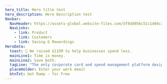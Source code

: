 ```yaml
---
hero_title: Hero title test
hero_description: Hero Description test
Navbar:
  NavHeader: https://assets-global.website-files.com/5f8dd056c51c1d04c3eaa497/5fe268cd0a4b579cf22e3975_ramp-circle-logo.png
  NavLinks:
    - link: Product
    - link: Customers
    - link: Saving & Rewardings
HeroData:
  toast: 🥂 We raised $115M to help businesses spend less.
  mainLine1: Time is money.
  mainLine2: Save both.
  tagLine: "The only corporate card and spend management platform designed to help you "
  placeHolder: Enter your work email
  btnTxt: Get Ramp - for Free
---
```


